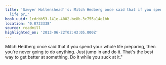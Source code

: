```yaml
---
title: 'Sawyer Hollenshead''s: Mitch Hedberg once said that if you spend your whole
  life pr…'
book_uuid: 1cdcbb53-141e-4002-be8b-3c755a14e1bb
location: '0.0723338'
source: readmill
highlighted_on: '2013-06-22T02:43:05.000Z'
---
```


Mitch Hedberg once said that if you spend your whole life preparing, then you're never going to do anything. Just jump in and do it. That's the best way to get better at something. Do it while you suck at it."